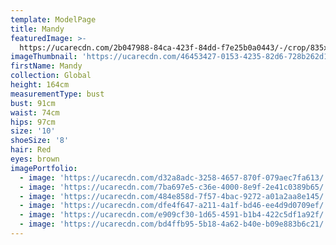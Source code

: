 ```yaml
---
template: ModelPage
title: Mandy
featuredImage: >-
  https://ucarecdn.com/2b047988-84ca-423f-84dd-f7e25b0a0443/-/crop/835x389/0,0/-/preview/
imageThumbnail: 'https://ucarecdn.com/46453427-0153-4235-82d6-728b262d1a49/'
firstName: Mandy
collection: Global
height: 164cm
measurementType: bust
bust: 91cm
waist: 74cm
hips: 97cm
size: '10'
shoeSize: '8'
hair: Red
eyes: brown
imagePortfolio:
  - image: 'https://ucarecdn.com/d32a8adc-3258-4657-870f-079aec7fa613/'
  - image: 'https://ucarecdn.com/7ba697e5-c36e-4000-8e9f-2e41c0389b65/'
  - image: 'https://ucarecdn.com/484e858d-7f57-4bac-9272-a01a2aa8e145/'
  - image: 'https://ucarecdn.com/dfe4f647-a211-4a1f-bd46-ee4d9d0709ef/'
  - image: 'https://ucarecdn.com/e909cf30-1d65-4591-b1b4-422c5df1a92f/'
  - image: 'https://ucarecdn.com/bd4ffb95-5b18-4a62-b40e-b09e883b6c21/'
---
```


